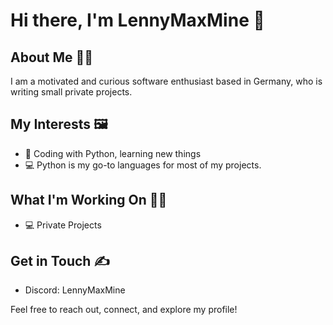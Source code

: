 # Hi there, I'm LennyMaxMine 👋

## About Me 👨‍🦲
I am a motivated and curious software enthusiast based in Germany, who is writing small private projects.

## My Interests 🖼️
- 🌱 Coding with Python, learning new things
- 💻 Python is my go-to languages for most of my projects.

## What I'm Working On 👷‍♂️
- 💻 Private Projects

## Get in Touch ✍️
- Discord: LennyMaxMine

Feel free to reach out, connect, and explore my profile!

<!--
**LennyMaxMine/lennymaxmine** is a ✨ _special_ ✨ repository because its `README.md` (this file) appears on your GitHub profile.

Here are some ideas to get you started:

- 🔭 I’m currently working on ...
- 🌱 I’m currently learning ...
- 👯 I’m looking to collaborate on ...
- 🤔 I’m looking for help with ...
- 💬 Ask me about ...
- 📫 How to reach me: ...
- 😄 Pronouns: ...
- ⚡ Fun fact: ...
-->
